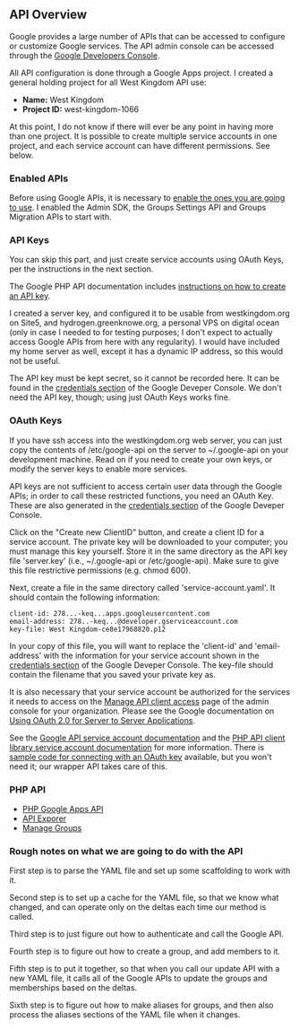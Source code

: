 ## API Overview

Google provides a large number of APIs that can be accessed
to configure or customize Google services.  The API admin
console can be accessed through the [Google Developers Console](https://console.developers.google.com).

All API configuration is done through a Google Apps project.
I created a general holding project for all West Kingdom API
use:

- **Name:** West Kingdom
- **Project ID:** west-kingdom-1066

At this point, I do not know if there will ever be any point
in having more than one project.  It is possible to create
multiple service accounts in one project, and each service
account can have different permissions.  See below.

### Enabled APIs

Before using Google APIs, it is necessary
to [enable the ones you are going to use](https://console.developers.google.com/project/west-web-1066/apiui/api).
I enabled the Admin SDK, the Groups Settings API and 
Groups Migration APIs to start with.

### API Keys

You can skip this part, and just create service accounts
using OAuth Keys, per the instructions in the next section.

The Google PHP API documentation includes [instructions on 
how to create an API key](https://developers.google.com/api-client-library/php/auth/api-keys).

I created a server key, and configured it to be usable from
westkingdom.org on Site5, and hydrogen.greenknowe.org, a personal
VPS on digital ocean (only in case I needed to for testing purposes;
I don't expect to actually access Google APIs from here with any
regularity).  I would have included my home server as well, except
it has a dynamic IP address, so this would not be useful.

The API key must be kept secret, so it cannot be recorded here.
It can be found in the [credentials section](https://console.developers.google.com/project/west-web-1066/apiui/credential)
of the Google Deveper Console.  We don't need the API key,
though; using just OAuth Keys works fine.

### OAuth Keys

If you have ssh access into the westkingdom.org web server,
you can just copy the contents of /etc/google-api on the
server to ~/.google-api on your development machine.  Read
on if you need to create your own keys, or modify the server
keys to enable more services.

API keys are not sufficient to access certain user data through
the Google APIs; in order to call these restricted functions, you
need an OAuth Key.  These are also generated in the
[credentials section](https://console.developers.google.com/project/west-web-1066/apiui/credential)
of the Google Deveper Console.

Click on the "Create new ClientID" button, and create a client
ID for a service account.  The private key will be downloaded
to your computer; you must manage this key yourself.  Store it
in the same directory as the API key file 'server.key' (i.e.,
~/.google-api or /etc/google-api).  Make sure to give this
file restrictive permissions (e.g. chmod 600).

Next, create a file
in the same directory called 'service-account.yaml'.  It
should contain the following information:
```
client-id: 278...-keq...apps.googleusercontent.com
email-address: 278..-keq...@developer.gserviceaccount.com
key-file: West Kingdom-ce8e17968820.p12
```
In your copy of this file, you will want to replace the
'client-id' and 'email-address' with the information for
your service account shown in the [credentials section](https://console.developers.google.com/project/west-web-1066/apiui/credential)
of the Google Deveper Console. The key-file should
contain the filename that you saved your private key as.

It is also necessary that your service account be
authorized for the services it needs to access on the
[Manage API client access](https://admin.google.com/westkingdom.org/AdminHome?chromeless=1#OGX:ManageOauthClients) page of
the admin console for your organization.  Please see the
Google documentation on [Using OAuth 2.0 for Server to Server Applications](https://developers.google.com/accounts/docs/OAuth2ServiceAccount).

See the [Google API service account documentation](https://developers.google.com/accounts/docs/OAuth2?hl=en_US#serviceaccount) and the [PHP API client library service account documentation](https://developers.google.com/api-client-library/php/auth/service-accounts) for more
information.  There is [sample code for connecting with an
OAuth key](https://github.com/google/google-api-php-client/blob/master/examples/service-account.php) available,
but you won't need it; our wrapper API takes care of this.

### PHP API

- [PHP Google Apps API](https://developers.google.com/api-client-library/php/)
- [API Exporer](http://developers.google.com/apis-explorer)
- [Manage Groups](https://developers.google.com/admin-sdk/directory/v1/guides/manage-groups)

### Rough notes on what we are going to do with the API

First step is to parse the YAML file and set up some scaffolding to work with it.

Second step is to set up a cache for the YAML file, so that we know what changed, and can operate only on the deltas each time our method is called.

Third step is to just figure out how to authenticate and call the Google API.

Fourth step is to figure out how to create a group, and add members to it.

Fifth step is to put it together, so that when you call our update API with a new YAML file, it calls all of the Google APIs to update the groups and memberships based on the deltas.

Sixth step is to figure out how to make aliases for groups, and then also process the aliases sections of the YAML file when it changes.
